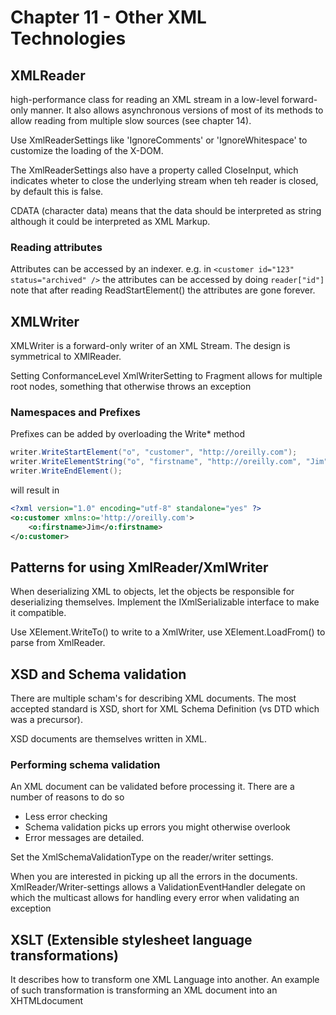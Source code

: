 # Chapter 11 - Other XML Technologies

## XMLReader

high-performance class for reading an XML stream in a low-level forward-only manner. It also allows asynchronous versions of most of its methods to allow reading from multiple slow sources (see chapter 14).

Use XmlReaderSettings like 'IgnoreComments' or 'IgnoreWhitespace' to customize the loading of the X-DOM. 

The XmlReaderSettings also have a property called CloseInput, which indicates wheter to close the underlying stream when teh reader is closed, by default this is false.

CDATA (character data) means that the data should be interpreted as string although it could be interpreted as XML Markup.

### Reading attributes

Attributes can be accessed by an indexer. e.g. in ```<customer id="123" status="archived" />``` the attributes can be accessed by doing ```reader["id"]``` note that after reading ReadStartElement() the attributes are gone forever.

## XMLWriter

XMLWriter is a forward-only writer of an XML Stream. The design is symmetrical to XMlReader.

Setting ConformanceLevel XmlWriterSetting to Fragment allows for multiple root nodes, something that otherwise throws an exception

### Namespaces and Prefixes

Prefixes can be added by overloading the Write* method

```csharp
writer.WriteStartElement("o", "customer", "http://oreilly.com");
writer.WriteElementString("o", "firstname", "http://oreilly.com", "Jim");
writer.WriteEndElement();
```

will result in 

```xml
<?xml version="1.0" encoding="utf-8" standalone="yes" ?>
<o:customer xmlns:o='http://oreilly.com'>
    <o:firstname>Jim</o:firstname>
</o:customer>
```

## Patterns for using XmlReader/XmlWriter

When deserializing XML to objects, let the objects be responsible for deserializing themselves. Implement the IXmlSerializable interface to make it compatible.

Use XElement.WriteTo() to write to a XmlWriter, use XElement.LoadFrom() to parse from XmlReader.

## XSD and Schema validation

There are multiple scham's for describing XML documents. The most accepted standard is XSD, short for XML Schema Definition (vs DTD which was a precursor).

XSD documents are themselves written in XML.

### Performing schema validation

An XML document can be validated before processing it. There are a number of reasons to do so
- Less error checking
- Schema validation picks up errors you might otherwise overlook
- Error messages are detailed.

Set the XmlSchemaValidationType on the reader/writer settings.

When you are interested in picking up all the errors in the documents. XmlReader/Writer-settings allows a ValidationEventHandler delegate on which the multicast allows for handling every error when validating an exception

## XSLT (Extensible stylesheet language transformations)

It describes how to transform one XML Language into another. An example of such transformation is transforming an XML document into an XHTMLdocument